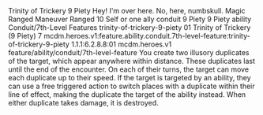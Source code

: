 <ability>
  <name>Trinity of Trickery</name>
  <cost>9 Piety</cost>
  <flavor>Hey! I&apos;m over here. No, here, numbskull.</flavor>
  <keywords>
    <keyword>Magic</keyword>
    <keyword>Ranged</keyword>
  </keywords>
  <type>Maneuver</type>
  <distance>Ranged 10</distance>
  <target>Self or one ally</target>
  <metadata>
    <class>conduit</class>
    <cost>9 Piety</cost>
    <cost_amount>9</cost_amount>
    <cost_resource>Piety</cost_resource>
    <feature_type>ability</feature_type>
    <file_dpath>Conduit/7th-Level Features</file_dpath>
    <item_id>trinity-of-trickery-9-piety</item_id>
    <item_index>01</item_index>
    <item_name>Trinity of Trickery (9 Piety)</item_name>
    <level>7</level>
    <scc>mcdm.heroes.v1:feature.ability.conduit.7th-level-feature:trinity-of-trickery-9-piety</scc>
    <scdc>1.1.1:6.2.8.8:01</scdc>
    <source>mcdm.heroes.v1</source>
    <type>feature/ability/conduit/7th-level-feature</type>
  </metadata>
  <effects>
    <effect type="mundane">You create two illusory duplicates of the target, which appear anywhere within distance. These duplicates last until the end of the encounter. On each of their turns, the target can move each duplicate up to their speed. If the target is targeted by an ability, they can use a free triggered action to switch places with a duplicate within their line of effect, making the duplicate the target of the ability instead. When either duplicate takes damage, it is destroyed.</effect>
  </effects>
</ability>
